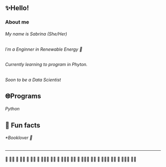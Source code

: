 ## ✨Hello!
### About me

###### My name is Sabrina (She/Her)
###### I´m a Enginner in Renewable Energy 🌱 
###### Currently learning to program in Phyton.
###### Soon to be a Data Scientist

## 🌐Programs
###### Python


## :blossom: Fun facts
###### *Booklover :book:
###### 

---
#### :cherry_blossom: :tulip::sunflower: :hibiscus: :rose::blossom: :cherry_blossom: :tulip::sunflower: :hibiscus: :rose::blossom::cherry_blossom: :tulip::sunflower: :hibiscus: :rose::blossom::cherry_blossom: :tulip::sunflower: :hibiscus: :rose::blossom::cherry_blossom: :tulip::sunflower: :hibiscus: :rose::blossom::cherry_blossom: :tulip::sunflower: :hibiscus: :rose::blossom::cherry_blossom: :tulip::sunflower: 






<!--
**SABRIS13/SABRIS13** is a ✨ _special_ ✨ repository because its `README.md` (this file) appears on your GitHub profile.

Here are some ideas to get you started:

- 🔭 I’m currently working on ...
- 🌱 I’m currently learning ...
- 👯 I’m looking to collaborate on ...
- 🤔 I’m looking for help with ...
- 💬 Ask me about ...
- 📫 How to reach me: ...
- 😄 Pronouns: ...
- ⚡ Fun fact: ...
-->
